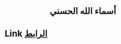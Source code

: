 <h1 align = "center"> أسماء الله الحسني </h1>

# Link [الرابط](https://ashrafemad097.github.io/Names-of-Allah/)
